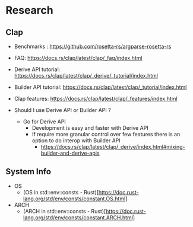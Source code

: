# Research

## Clap

- Benchmarks : https://github.com/rosetta-rs/argparse-rosetta-rs
- FAQ: https://docs.rs/clap/latest/clap/_faq/index.html
- Derive API tutorial: https://docs.rs/clap/latest/clap/_derive/_tutorial/index.html
- Builder API tutorial: https://docs.rs/clap/latest/clap/_tutorial/index.html
- Clap features: https://docs.rs/clap/latest/clap/_features/index.html

- Should I use Derive API or Builder API ?
  - Go for Derive API
    - Development is easy and faster with Derive API
    - If require more granular control over few features there is an option to do interop with Builder API
      - https://docs.rs/clap/latest/clap/_derive/index.html#mixing-builder-and-derive-apis

## System Info

- OS
  - (OS in std::env::consts - Rust)[https://doc.rust-lang.org/std/env/consts/constant.OS.html]
- ARCH
  - (ARCH in std::env::consts - Rust)[https://doc.rust-lang.org/std/env/consts/constant.ARCH.html]